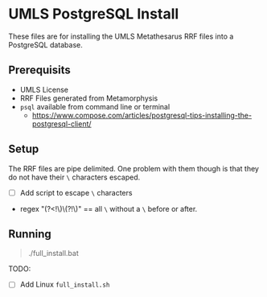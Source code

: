 # UMLS PostgreSQL Install
These files are for installing the UMLS Metathesarus RRF files into a PostgreSQL database.

## Prerequisits
* UMLS License
* RRF Files generated from Metamorphysis
* `psql` available from command line or terminal
    * https://www.compose.com/articles/postgresql-tips-installing-the-postgresql-client/

## Setup
The RRF files are pipe delimited. One problem with them though is that they do not have their `\` characters escaped. 

- [ ] Add script to escape `\` characters
- regex "(?<!\\)\\(?!\\)" == all `\` without a `\` before or after.

## Running
> ./full_install.bat

TODO:
- [ ] Add Linux `full_install.sh`


